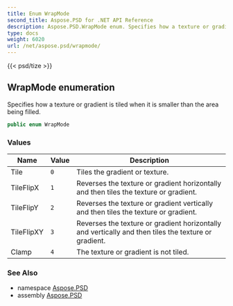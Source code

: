 ```yaml
---
title: Enum WrapMode
second_title: Aspose.PSD for .NET API Reference
description: Aspose.PSD.WrapMode enum. Specifies how a texture or gradient is tiled when it is smaller than the area being filled
type: docs
weight: 6020
url: /net/aspose.psd/wrapmode/
---
```

{{< psd/tize >}}
## WrapMode enumeration

Specifies how a texture or gradient is tiled when it is smaller than the area being filled.

```csharp
public enum WrapMode
```

### Values

| Name | Value | Description |
| --- | --- | --- |
| Tile | `0` | Tiles the gradient or texture. |
| TileFlipX | `1` | Reverses the texture or gradient horizontally and then tiles the texture or gradient. |
| TileFlipY | `2` | Reverses the texture or gradient vertically and then tiles the texture or gradient. |
| TileFlipXY | `3` | Reverses the texture or gradient horizontally and vertically and then tiles the texture or gradient. |
| Clamp | `4` | The texture or gradient is not tiled. |

### See Also

* namespace [Aspose.PSD](../../aspose.psd/)
* assembly [Aspose.PSD](../../)



